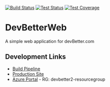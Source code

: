 [![Build Status](https://dev.azure.com/ardalis/DevBetterWeb/_apis/build/status/ardalis.DevBetterWeb?branchName=master)](https://dev.azure.com/ardalis/DevBetterWeb/_build/latest?definitionId=5&branchName=master)
[![Test Status](https://img.shields.io/azure-devops/tests/ardalis/DevBetterWeb/5.svg)](https://dev.azure.com/ardalis/DevBetterWeb/_build?definitionId=5)
[![Test Coverage](https://img.shields.io/azure-devops/coverage/ardalis/DevBetterWeb/5.svg)](https://dev.azure.com/ardalis/DevBetterWeb/_build?definitionId=5)

# DevBetterWeb

A simple web application for devBetter.com

## Development Links

- [Build Pipeline](https://dev.azure.com/ardalis/DevBetterWeb/_build)
- [Production Site](https://devbetter.com/)
- [Azure Portal](https://portal.azure.com) - RG: devbetter2-resourcegroup
